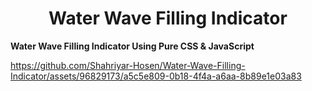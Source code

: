 <h1 align="center">Water Wave Filling Indicator</h1>

**Water Wave Filling Indicator Using Pure CSS & JavaScript**

https://github.com/Shahriyar-Hosen/Water-Wave-Filling-Indicator/assets/96829173/a5c5e809-0b18-4f4a-a6aa-8b89e1e03a83
